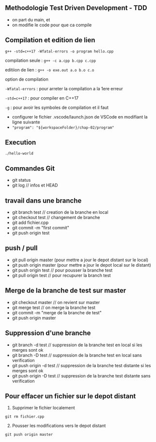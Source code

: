 Methodologie Test Driven Development - TDD
------------------------------------------

- on part du main, et
- on modifie le code pour que ca compile



Compilation et edition de lien
------------------------------

`g++ -std=c++17 -Wfatal-errors -o program hello.cpp`



  compilation seule : `g++ -c a.cpp b.cpp c.cpp`

  editiion de lien : `g++ -o exe.out a.o b.o c.o`

option de compilation

  `-Wfatal-errors` : pour arreter la compilation a la 1ere erreur
  
  `-std=c++17` : pour compiler en C++17

  `-g` : pour avoir les symboles de compilation et il faut 

  - configurer le fichier .vscode/launch.json de VSCode en modifiant la ligne suivante
  - `"program": "${workspaceFolder}/chap-02/program"`

Execution
---------

`./hello-world`


Commandes Git
-------------

- git status
- git log                // infos et HEAD

## travail dans une branche
- git branch test         // creation de la branche en local
- git checkout test      // changement de branche
- git add fichier.cpp
- git commit -m "first commit"
- git push origin test 

## push / pull

- git pull origin master (pour mettre a jour le depot distant sur le local)
- git push origin master (pour mettre a jour le depot local sur le distant)
- git push origin test   // pour pousser la branche test
- git pull origin test   // pour recupurer la branch test

## Merge de la branche de test sur master

- git checkout master    // on revient sur master
- git merge test         // on merge la branche test
- git commit -m "merge de la branche de test"
- git push origin master

## Suppression d'une branche

- git branch -d test    // suppression de la branche test en local si les merges sont ok
- git branch -D test    // suppression de la branche test en local sans verification
- git push origin -d test  // suppression de la branche test distante si les merges sont ok
- git push origin -D test  // suppression de la branche test distante sans verification

## Pour effacer un fichier sur le depot distant

1. Supprimer le fichier localement

`git rm fichier.cpp`
   
2. Pousser les modifications vers le depot distant

`git push origin master`
